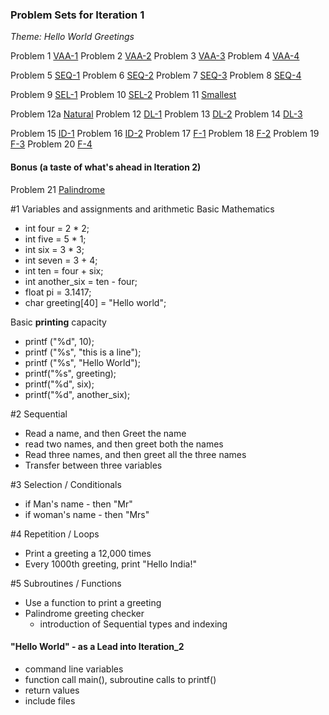 ### Problem Sets for Iteration 1
_Theme: Hello World Greetings_

Problem 1 [VAA-1](https://10.100.1.147/cloudcoder/#exercise?c=26,p=940)
Problem 2  [VAA-2](https://10.100.1.147/cloudcoder/#exercise?c=26,p=941) Problem 3 [VAA-3](https://10.100.1.147/cloudcoder/#exercise?c=26,p=942) Problem 4 [VAA-4](https://10.100.1.147/cloudcoder/#exercise?c=26,p=943)

Problem 5 [SEQ-1](https://10.100.1.147/cloudcoder/#exercise?c=26,p=944) Problem 6 [SEQ-2](https://10.100.1.147/cloudcoder/#exercise?c=26,p=945) Problem 7 [SEQ-3](https://10.100.1.147/cloudcoder/#exercise?c=26,p=946) Problem 8 [SEQ-4](https://10.100.1.147/cloudcoder/#exercise?c=26,p=947)

Problem 9 [SEL-1](https://10.100.1.147/cloudcoder/#exercise?c=26,p=949) 
Problem 10 [SEL-2](https://10.100.1.147/cloudcoder/#exercise?c=26,p=948) 
Problem 11 [Smallest](https://10.100.1.147/cloudcoder/#exercise?c=26,p=888) 

Problem 12a [Natural](https://10.100.1.147/cloudcoder/#exercise?c=28,p=909)
Problem 12 [DL-1](https://10.100.1.147/cloudcoder/#exercise?c=26,p=950) 
Problem 13 [DL-2](https://10.100.1.147/cloudcoder/#exercise?c=26,p=951) 
Problem 14 [DL-3](https://10.100.1.147/cloudcoder/#exercise?c=26,p=952) 

Problem 15 [ID-1](https://10.100.1.147/cloudcoder/#exercise?c=26,p=953) 
Problem 16 [ID-2](https://10.100.1.147/cloudcoder/#exercise?c=26,p=954) 
Problem 17 [F-1](https://10.100.1.147/cloudcoder/#exercise?c=26,p=956) 
Problem 18 [F-2](https://10.100.1.147/cloudcoder/#exercise?c=26,p=955)
Problem 19 [F-3](https://10.100.1.147/cloudcoder/#exercise?c=30,p=958)
Problem 20 [F-4](https://cloudcoder.kgisl.com/cloudcoder/#exercise?c=30,p=959)
#### Bonus (a taste of what's ahead in Iteration 2)
Problem 21 [Palindrome](https:cloudcoder.kgisl.com/cloudcoder/#exercise?c=7,p=855)

#1 Variables and assignments and arithmetic
Basic Mathematics 
- int four = 2 * 2;
- int five =  5 * 1;
- int six = 3 * 3;
- int seven = 3 + 4;
- int ten = four + six; 
- int another_six = ten - four; 
- float pi = 3.1417; 
- char greeting[40] = "Hello world";

Basic **printing** capacity 
  - printf ("%d", 10);
  - printf ("%s", "this is a line"); 
  - printf ("%s", "Hello World");
  - printf("%s", greeting);
  - printf("%d", six);
  - printf("%d", another_six);

#2 Sequential
  - Read a name, and then Greet the name
  - read two names, and then greet both the names
  - Read three names, and then greet all the three names
  - Transfer between three variables

#3 Selection / Conditionals
  - if Man's name - then "Mr"
  - if woman's name - then "Mrs"

#4 Repetition  / Loops
  - Print a greeting a 12,000 times
  - Every 1000th greeting, print "Hello India!"

#5 Subroutines / Functions
  - Use a function to print a greeting
  - Palindrome greeting checker
    - introduction of Sequential types and indexing

#### "Hello World" - as a Lead into Iteration_2
  - command line variables
  - function call main(), subroutine calls to printf()
  - return values 
  - include files
